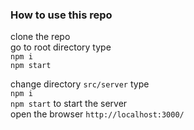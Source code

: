 
### How to use this repo
clone the repo </br>
go to root directory type </br>`npm i`</br> `npm start`</br>

change directory `src/server` type </br>`npm i` </br>`npm start` to start the server</br> 
open the browser `http://localhost:3000/`</br>


